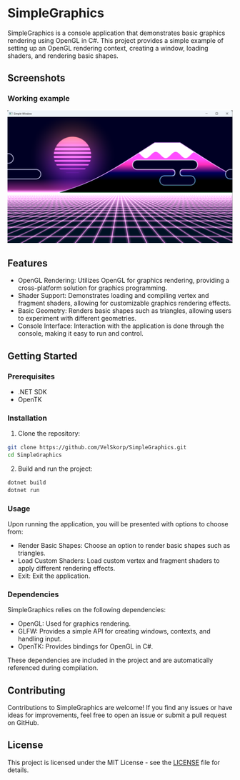 # SimpleGraphics

SimpleGraphics is a console application that demonstrates basic graphics rendering using OpenGL in C#. This project provides a simple example of setting up an OpenGL rendering context, creating a window, loading shaders, and rendering basic shapes.

## Screenshots

### Working example
![Home Page](Screenshots/OpenGlGraphics.png)

## Features

- OpenGL Rendering: Utilizes OpenGL for graphics rendering, providing a cross-platform solution for graphics programming.
- Shader Support: Demonstrates loading and compiling vertex and fragment shaders, allowing for customizable graphics rendering effects.
- Basic Geometry: Renders basic shapes such as triangles, allowing users to experiment with different geometries.
- Console Interface: Interaction with the application is done through the console, making it easy to run and control.

## Getting Started

### Prerequisites

- .NET SDK
- OpenTK

### Installation

1. Clone the repository:

```bash
git clone https://github.com/VelSkorp/SimpleGraphics.git
cd SimpleGraphics
```

2. Build and run the project:

```bash
dotnet build
dotnet run
```

### Usage

Upon running the application, you will be presented with options to choose from:

- Render Basic Shapes: Choose an option to render basic shapes such as triangles.
- Load Custom Shaders: Load custom vertex and fragment shaders to apply different rendering effects.
- Exit: Exit the application.

### Dependencies

SimpleGraphics relies on the following dependencies:

- OpenGL: Used for graphics rendering.
- GLFW: Provides a simple API for creating windows, contexts, and handling input.
- OpenTK: Provides bindings for OpenGL in C#.

These dependencies are included in the project and are automatically referenced during compilation.

## Contributing

Contributions to SimpleGraphics are welcome! If you find any issues or have ideas for improvements, feel free to open an issue or submit a pull request on GitHub.

## License

This project is licensed under the MIT License - see the [LICENSE](LICENSE) file for details.

